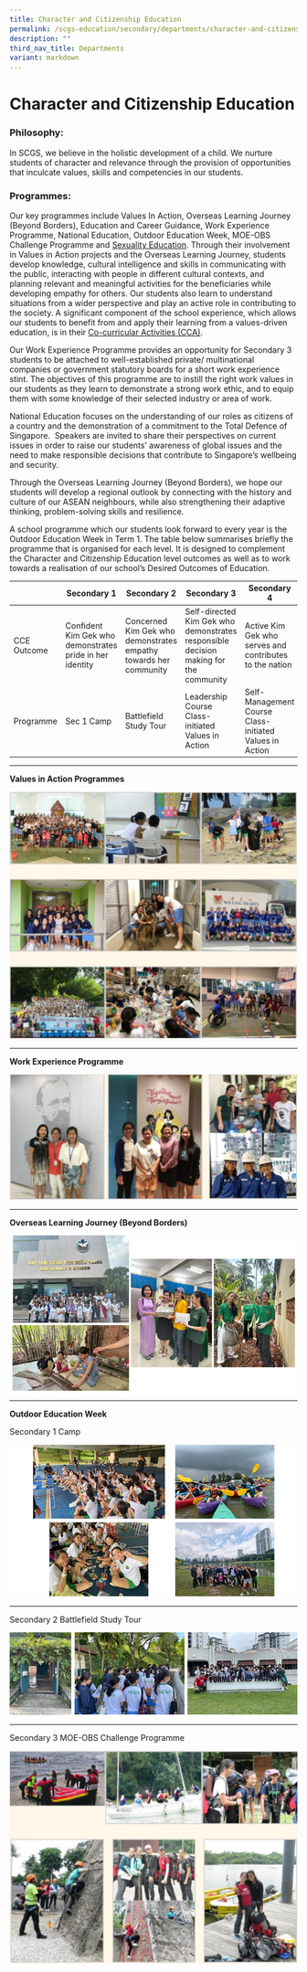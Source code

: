 ```yaml
---
title: Character and Citizenship Education
permalink: /scgs-education/secondary/departments/character-and-citizenship-education/
description: ""
third_nav_title: Departments
variant: markdown
---
```

# **Character and Citizenship Education**

### Philosophy:

In SCGS, we believe in the holistic development of a child. We nurture students of character and relevance through the provision of opportunities that inculcate values, skills and competencies in our students.

### Programmes:

Our key programmes include Values In Action, Overseas Learning Journey (Beyond Borders), Education and Career Guidance, Work Experience Programme, National Education, Outdoor Education Week, MOE-OBS Challenge Programme and&nbsp;[Sexuality Education](/files/2024_MOE_Sexuality_Education_in_SCGS_Information_to_Parents.pdf). Through their involvement in Values in Action projects and the Overseas Learning Journey, students develop knowledge, cultural intelligence and skills in communicating with the public, interacting with people in different cultural contexts, and planning relevant and meaningful activities for the beneficiaries while developing empathy for others. Our students also learn to understand situations from a wider perspective and play an active role in contributing to the society. A significant component of the school experience, which allows our students to benefit from and apply their learning from a values-driven education, is in their&nbsp;[Co-curricular Activities (CCA)](/scgs-education/secondary/secondary-division/physical-educationcca/).

Our Work Experience Programme provides an opportunity for Secondary 3 students to be attached to well-established private/ multinational companies or government statutory boards for a short work experience stint. The objectives of this programme are to instill the right work values in our students as they learn to demonstrate a strong work ethic, and to equip them with some knowledge of their selected industry or area of work.

National Education focuses on the understanding of our roles as citizens of a country and the demonstration of a commitment to the Total Defence of Singapore.&nbsp; Speakers are invited to share their perspectives on current issues in order to raise our students’ awareness of global issues and the need to make responsible decisions that contribute to Singapore’s wellbeing and security.

Through the Overseas Learning Journey (Beyond Borders), we hope our students will develop a regional outlook by connecting with the history and culture of our ASEAN neighbours, while also strengthening their adaptive thinking, problem-solving skills and resilience.

A school programme which our students look forward to every year is the Outdoor Education Week in Term 1. The table below summarises briefly the programme that is organised for each level. It is designed to complement the Character and Citizenship Education level outcomes as well as to work towards a realisation of our school’s Desired Outcomes of Education.


| 	| Secondary 1 	| Secondary 2 	| Secondary 3 	| Secondary 4 	|
|---	|---	|---	|---	|---	|
| CCE Outcome 	| Confident Kim Gek who demonstrates pride in her identity 	| Concerned Kim Gek who demonstrates empathy towards her community 	| Self-directed Kim Gek who demonstrates responsible decision making for the community 	| Active Kim Gek who serves and contributes to the nation 	|
| Programme 	| Sec 1 Camp 	| Battlefield Study Tour 	| Leadership Course <br> Class- initiated Values in Action 	| Self-Management Course <br> Class- initiated Values in Action 	|


-------------------------------------------------------------------------

**Values in Action Programmes**

![](/images/CCE-1.jpg)

-------------------------------------------------------------------------

**Work Experience Programme**

![](/images/CCE-3.jpg)


-------------------------------------------------------------------------

**Overseas Learning Journey (Beyond Borders)**

![](/images/Overseas_Learning_Journey.jpg)

-------------------------------------------------------------------------

**Outdoor Education Week**&nbsp;

Secondary 1 Camp

![](/images/Sec_1_camp_CCE.jpg)

-------------------------------------------------------------------------

Secondary 2 Battlefield Study Tour

![](/images/Sec_2_battlefield_CCE.jpg)

-------------------------------------------------------------------------

Secondary 3 MOE-OBS Challenge Programme

![](/images/CCE-6.jpg)